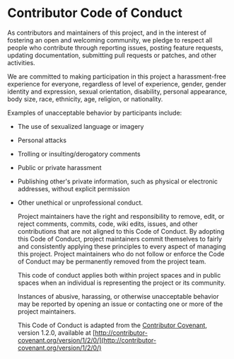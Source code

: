 # Contributor Code of Conduct

As contributors and maintainers of this project, and in the interest of
fostering an open and welcoming community, we pledge to respect all people who
contribute through reporting issues, posting feature requests, updating
documentation, submitting pull requests or patches, and other activities.

We are committed to making participation in this project a harassment-free
experience for everyone, regardless of level of experience, gender, gender
identity and expression, sexual orientation, disability, personal appearance,
body size, race, ethnicity, age, religion, or nationality.

Examples of unacceptable behavior by participants include:

* The use of sexualized language or imagery
* Personal attacks
* Trolling or insulting/derogatory comments
* Public or private harassment
* Publishing other's private information, such as physical or electronic
  addresses, without explicit permission
* Other unethical or unprofessional conduct.

  Project maintainers have the right and responsibility to remove, edit, or
  reject comments, commits, code, wiki edits, issues, and other contributions
  that are not aligned to this Code of Conduct. By adopting this Code of
  Conduct, project maintainers commit themselves to fairly and consistently
  applying these principles to every aspect of managing this project. Project
  maintainers who do not follow or enforce the Code of Conduct may be
  permanently removed from the project team.

  This code of conduct applies both within project spaces and in public spaces
  when an individual is representing the project or its community.

  Instances of abusive, harassing, or otherwise unacceptable behavior may be
  reported by opening an issue or contacting one or more of the project
  maintainers.

  This Code of Conduct is adapted from the [Contributor
  Covenant](http://contributor-covenant.org), version 1.2.0, available at
  [http://contributor-covenant.org/version/1/2/0/](http://contributor-covenant.org/version/1/2/0/)

